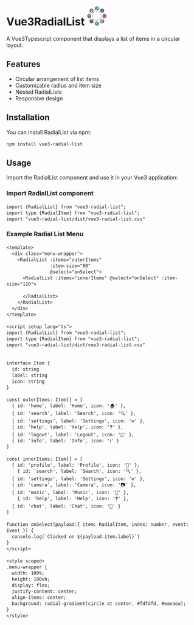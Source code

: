 # Vue3RadialList <img src="public/circle_menu.svg" alt="Circular Menu Logo" width="50"/>
A Vue3Typescript component that displays a list of items in a circular layout.

## Features
- Circular arrangement of list items
- Customizable radius and item size
- Nested RadialLists
- Responsive design
## Installation
You can install RadialList via npm:
```bash
npm install vue3-radial-list
```
## Usage
Import the RadialList component and use it in your Vue3 application:
### Import RadialList component
```vue
import {RadialList} from "vue3-radial-list";
import type {RadialItem} from "vue3-radial-list";
import "vue3-radial-list/dist/vue3-radial-list.css"
```
### Example Radial List Menu
```vue
<template>
  <div class="menu-wrapper">
    <RadialList :items="outerItems"
                :item-size="80"
                @select="onSelect">
      <RadialList :items="innerItems" @select="onSelect" :item-size="120">

      </RadialList>
    </RadialList>
  </div>
</template>

<script setup lang="ts">
import {RadialList} from "vue3-radial-list";
import type {RadialItem} from "vue3-radial-list";
import "vue3-radial-list/dist/vue3-radial-list.css"


interface Item {
  id: string
  label: string
  icon: string
}

const outerItems: Item[] = [
  { id: 'home', label: 'Home', icon: '🏠' },
  { id: 'search', label: 'Search', icon: '🔍' },
  { id: 'settings', label: 'Settings', icon: '⚙️' },
  { id: 'help', label: 'Help', icon: '❓' },
  { id: 'logout', label: 'Logout', icon: '🚪' },
  { id: 'info', label: 'Info', icon: 'ℹ️' }
]

const innerItems: Item[] = [
  { id: 'profile', label: 'Profile', icon: '👤' },
    { id: 'search', label: 'Search', icon: '🔍' },
  { id: 'settings', label: 'Settings', icon: '⚙️' },
  { id: 'camera', label: 'Camera', icon: '📷' },
  { id: 'music', label: 'Music', icon: '🎵' },
    { id: 'help', label: 'Help', icon: '❓' },
  { id: 'chat', label: 'Chat', icon: '💬' }
]

function onSelect(payload:{ item: RadialItem, index: number, event: Event }) {
  console.log(`Clicked on ${payload.item.label}`)
}
</script>

<style scoped>
.menu-wrapper {
  width: 100%;
  height: 100vh;
  display: flex;
  justify-content: center;
  align-items: center;
  background: radial-gradient(circle at center, #fdfdfd, #eaeaea);
}
</style>
 ```



